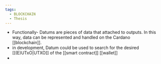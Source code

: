 ```yaml
---
tags:
  - BLOCKCHAIN
  - Thesis
---
```

* Functionally-  Datums are pieces of data that attached to outputs. In this way, data can be represented and handled on the Cardano [[blockchain]].
* in development, Datum could be used to search for the desired [[(E)UTxO|UTXO]] of the [[smart contract]] [[wallet]]
* 